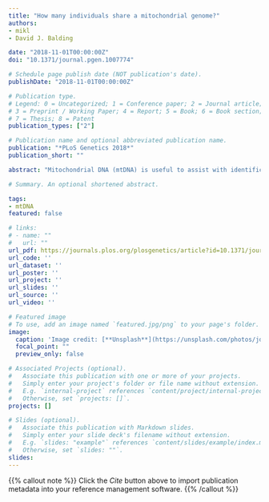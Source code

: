 ```yaml
---
title: "How many individuals share a mitochondrial genome?"
authors:
- mikl
- David J. Balding

date: "2018-11-01T00:00:00Z"
doi: "10.1371/journal.pgen.1007774"

# Schedule page publish date (NOT publication's date).
publishDate: "2018-11-01T00:00:00Z"

# Publication type.
# Legend: 0 = Uncategorized; 1 = Conference paper; 2 = Journal article;
# 3 = Preprint / Working Paper; 4 = Report; 5 = Book; 6 = Book section;
# 7 = Thesis; 8 = Patent
publication_types: ["2"]

# Publication name and optional abbreviated publication name.
publication: "*PLoS Genetics 2018*"
publication_short: ""

abstract: "Mitochondrial DNA (mtDNA) is useful to assist with identification of the source of a biological sample, or to confirm matrilineal relatedness. Although the autosomal genome is much larger, mtDNA has an advantage for forensic applications of multiple copy number per cell, allowing better recovery of sequence information from degraded samples. In addition, biological samples such as fingernails, old bones, teeth and hair have mtDNA but little or no autosomal DNA. The relatively low mutation rate of the mitochondrial genome (mitogenome) means that there can be large sets of matrilineal-related individuals sharing a common mitogenome. Here we present the mitolina simulation software that we use to describe the distribution of the number of mitogenomes in a population that match a given mitogenome, and investigate its dependence on population size and growth rate, and on a database count of the mitogenome. Further, we report on the distribution of the number of meioses separating pairs of individuals with matching mitogenome. Our results have important implications for assessing the weight of mtDNA profile evidence in forensic science, but mtDNA analysis has many non-human applications, for example in tracking the source of ivory. Our methods and software can also be used for simulations to help validate models of population history in human or non-human populations."

# Summary. An optional shortened abstract.

tags:
- mtDNA
featured: false

# links:
# - name: ""
#   url: ""
url_pdf: https://journals.plos.org/plosgenetics/article?id=10.1371/journal.pgen.1007774
url_code: ''
url_dataset: ''
url_poster: ''
url_project: ''
url_slides: ''
url_source: ''
url_video: ''

# Featured image
# To use, add an image named `featured.jpg/png` to your page's folder. 
image:
  caption: 'Image credit: [**Unsplash**](https://unsplash.com/photos/jdD8gXaTZsc)'
  focal_point: ""
  preview_only: false

# Associated Projects (optional).
#   Associate this publication with one or more of your projects.
#   Simply enter your project's folder or file name without extension.
#   E.g. `internal-project` references `content/project/internal-project/index.md`.
#   Otherwise, set `projects: []`.
projects: []

# Slides (optional).
#   Associate this publication with Markdown slides.
#   Simply enter your slide deck's filename without extension.
#   E.g. `slides: "example"` references `content/slides/example/index.md`.
#   Otherwise, set `slides: ""`.
slides:
---
```


{{% callout note %}}
Click the *Cite* button above to import publication metadata into your reference management software.
{{% /callout %}}

